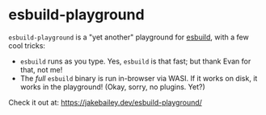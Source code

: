 # esbuild-playground

`esbuild-playground` is a "yet another" playground for
[esbuild](https://esbuild.github.io/), with a few cool tricks:

- `esbuild` runs as you type. Yes, `esbuild` is that fast; but thank Evan for
  that, not me!
- The _full_ `esbuild` binary is run in-browser via WASI. If it works on disk,
  it works in the playground! (Okay, sorry, no plugins. Yet?)

Check it out at: https://jakebailey.dev/esbuild-playground/
